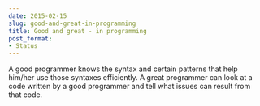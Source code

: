 ```yaml
---
date: 2015-02-15
slug: good-and-great-in-programming
title: Good and great - in programming
post_format:
- Status
---
```


A good programmer knows the syntax and certain patterns that help him/her use those syntaxes efficiently. A great programmer can look at a code written by a good programmer and tell what issues can result from that code.
